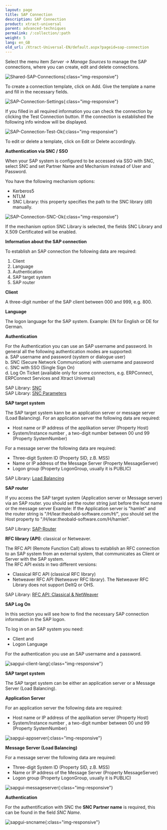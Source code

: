 ```yaml
---
layout: page
title: SAP Connection
description: SAP Connection
product: xtract-universal
parent: advanced-techniques
permalink: /:collection/:path
weight: 5
lang: en_GB
old_url: /Xtract-Universal-EN/default.aspx?pageid=sap-connection
---
```


Select the menu item *Server -> Manage Sources* to manage the SAP connections, where you can create, edit and delete connections. 

![Shared-SAP-Connections](/img/content/Shared-SAP-Connections.png){:class="img-responsive"}

To create a connection template, click on Add. 
Give the template a name and fill in the necessary fields.

![SAP-Connection-Settings](/img/content/SAP-Connection-Settings.png){:class="img-responsive"}

If you filled in all required information you can check the connection by clicking the Test Connection button. If the connection is established the following info window will be displayed.

![SAP-Connection-Test-Ok](/img/content/SAP-Connection-Test-Ok.png){:class="img-responsive"}

To edit or delete a template, click on Edit or Delete accordingly.

**Authentication via SNC / SSO**

When your SAP system is configured to be accessed via SSO with SNC, select SNC and set Partner Name and Mechanism instead of User and Password. 

You have the following mechanism options:

- Kerberos5
- NTLM
- SNC Library: this property specifies the path to the SNC library (dll) manually.

![SAP-Connection-SNC-Ok](/img/content/SAP-Connection-SNC-Ok.jpg){:class="img-responsive"}

If the mechanism option SNC Library is selected, the fields SNC Library and X.509 Certificated will be enabled. 

**Information about the SAP connection** 

To establish an SAP connection the following data are required: 
1. Client
2. Language
3. Authentication
4. SAP target system 
5. SAP router

**Client** 

A three-digit number of the SAP client between 000 and 999, e.g. 800. 

**Language** 

The logon language for the SAP system. Example: EN for English or DE for German.

**Authentication** 

For the Authentication you can use an SAP username and password. 
In general all the following authentication modes are supported:<br> 
a. SAP username and password (system or dialogue user)<br>
b. SNC (Secure Network Communication) with username and password<br>
c. SNC with SSO (Single Sign On) <br>
d. Log On Ticket (available only for some connectors, e.g. ERPConnect, ERPConnect Services and Xtract Universal)

SAP Library: [SNC]()<br>
SAP Library: [SNC Parameters]()

**SAP target system**

The SAP target system kann be an application server or message server (Load Balancing).
For an application server the following data are required:  

- Host name or IP address of the applikation server (Property Host) 
- System/Instance number , a two-digit number between 00 und 99 (Property SystemNumber)

For a message server the following data are required:  

- Three-digit System ID (Property SID, z.B. MSS) 
- Name or IP address of the Message Server (Property MessageServer) 
- Logon group (Property LogonGroup, usually it is PUBLIC)

SAP Library: [Load Balancing]()

**SAP router**

If you access the SAP target system (Application server or Message server) via an SAP router. you should set the router string just before the host name or the message server
Example:
If the Application server is "hamlet" and the router string is "/H/lear.theobald-software.com/H/", you should set the Host property to "/H/lear.theobald-software.com/H/hamlet".

SAP Library: [SAP-Router]()

**RFC library (API)**: classical or Netweaver.

The RFC API (Remote Function Call) allows to establish an RFC connection to an SAP system from an external system, that communicates as Client or Server with the SAP system.  
The RFC API exists in two different versions: 
- Classical RFC API (classical RFC library)
- Netweaver RFC API (Netweaver RFC library). 
The Netweaver RFC Library does not support DeltQ or OHS.

SAP Library: [RFC API: Classical & NetWeaver]()

**SAP Log On**

In this section you will see how to find the necessary SAP connection information in the SAP logon. 

To log in on an SAP system you need: 
- Client and
- Logon Language

For the authentication you use an SAP username and a password.  

![sapgui-client-lang](/img/content/sapgui-client-lang.jpg){:class="img-responsive"}

**SAP target system**


The SAP target system can be either an application server or a Message Server (Load Balancing).

**Application Server**

For an application server the following data are required:  

- Host name or IP address of the applikation server (Property Host) 
- System/Instance number , a two-digit number between 00 und 99 (Property SystemNumber)

![sapgui-appserver](/img/content/sapgui-appserver.jpg){:class="img-responsive"}

**Message Server (Load Balancing)** 

For a message server the following data are required:  
- Three-digit System ID (Property SID, z.B. MSS) 
- Name or IP address of the Message Server (Property MessageServer) 
- Logon group (Property LogonGroup, usually it is PUBLIC)

![sapgui-messageserver](/img/content/sapgui-messageserver.jpg){:class="img-responsive"}

**Authentication** 

For the authentification with SNC the **SNC Partner name** is required,  this can be found in the field *SNC Name*.

![sapgui-sncname](/img/content/sapgui-sncname.jpg){:class="img-responsive"}